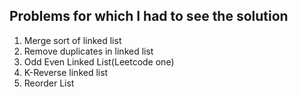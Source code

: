## Problems for which I had to see the solution 

1. Merge sort of linked list 
2. Remove duplicates in linked list
3. Odd Even Linked List(Leetcode one) 
4. K-Reverse linked list
5. Reorder List
